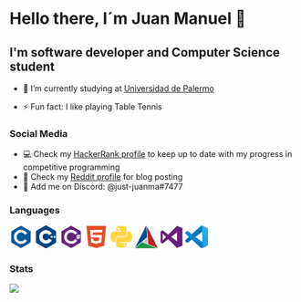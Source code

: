 # Hello there, I´m Juan Manuel 🙌
## I'm software developer and Computer Science student  

- 🔭 I’m currently studying at [Universidad de Palermo](https://www.palermo.edu/)  
  
- ⚡ Fun fact: I like playing Table Tennis  

### Social Media
- 💻 Check my [HackerRank profile](https://www.hackerrank.com/justjuanma?hr_r=1) to keep up to date with my progress in competitive programming
- 📝 Check my [Reddit profile](https://www.reddit.com/user/just-juanma) for blog posting
- 💬 Add me on Discord: @just-juanma#7477

<h3 align="left">Languages</h3>
<p align="left">
    <img src="https://github.com/devicons/devicon/blob/master/icons/c/c-plain.svg" width="40" height="40"/>
    <img src="https://raw.githubusercontent.com/devicons/devicon/master/icons/cplusplus/cplusplus-plain.svg" width="40" height="40"/>
    <img src="https://github.com/devicons/devicon/blob/master/icons/csharp/csharp-plain.svg" width="40" height="40"/>
    <img src="https://github.com/devicons/devicon/blob/master/icons/html5/html5-plain.svg" width="40" height="40"/>
    <img src="https://github.com/devicons/devicon/blob/master/icons/python/python-plain.svg" width="40" height="40"/> 
    <img src="https://github.com/devicons/devicon/blob/master/icons/cmake/cmake-original.svg" width="40" height="40"/> 
    <img src="https://github.com/devicons/devicon/blob/master/icons/visualstudio/visualstudio-plain.svg" width="40" height="40"/>
    <img src="https://github.com/devicons/devicon/blob/master/icons/vscode/vscode-original.svg" width="40" height="40"/> 
  
</p>

<h3 align="left">Stats</h3>
<p align="left">
    &nbsp;
    <img align="left" src="https://github-readme-stats.vercel.app/api/top-langs?username=just-juanma&show_icons=true&theme=dark&locale=en&layout=compact" />
</p>
